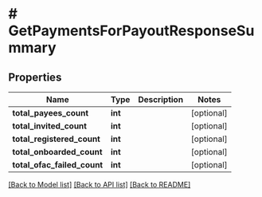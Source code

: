 # # GetPaymentsForPayoutResponseSummary

## Properties

Name | Type | Description | Notes
------------ | ------------- | ------------- | -------------
**total_payees_count** | **int** |  | [optional] 
**total_invited_count** | **int** |  | [optional] 
**total_registered_count** | **int** |  | [optional] 
**total_onboarded_count** | **int** |  | [optional] 
**total_ofac_failed_count** | **int** |  | [optional] 

[[Back to Model list]](../../README.md#documentation-for-models) [[Back to API list]](../../README.md#documentation-for-api-endpoints) [[Back to README]](../../README.md)


